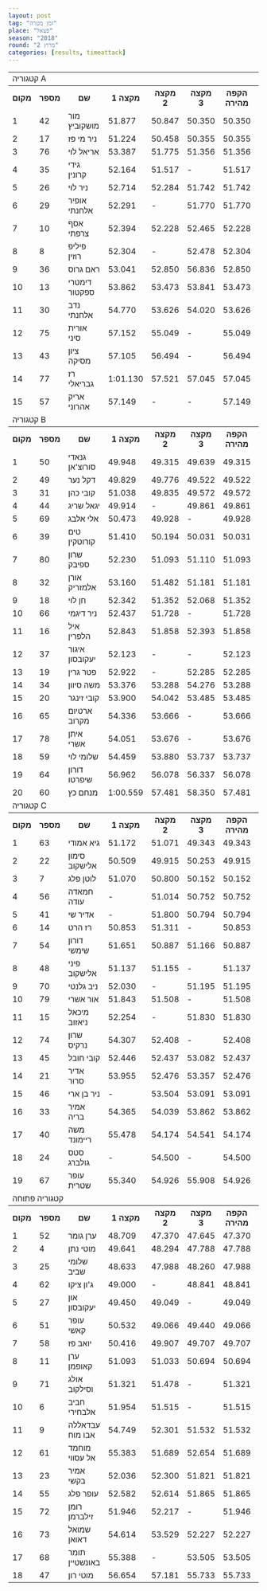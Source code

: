 ```yaml
---
layout: post
tag: "זמן מטרה"
place: "פצאל"
season: "2018"
round: "מרוץ 2"
categories: [results, timeattack]
---
```

<table class="line_color">
    <tr>
        <td colspan="99" class="title_font">קטגוריה A</td>
    </tr>
    <tr class="rnkh_bkcolor">
        <th class="rnkh_font">מקום</th>
        <th class="rnkh_font">מספר</th>
        <th class="rnkh_font">שם</th>
        <th class="rnkh_font">מקצה 1</th>
        <th class="rnkh_font">מקצה 2</th>
        <th class="rnkh_font">מקצה 3</th>
        <th class="rnkh_font">הקפה מהירה</th>
        <th class="rnkh_font">פער</th>
    </tr>
    <tr class="rnk_bkcolor">
        <td class="rnk_font">1</td>
        <td class="rnk_font">42</td>
        <td class="rnk_font">מור מושקוביץ</td>
        <td class="rnk_font">51.877</td>
        <td class="rnk_font">50.847</td>
        <td class="rnk_font">50.350</td>
        <td class="rnk_font">50.350</td>
        <td class="rnk_font">-</td>
    </tr>
    <tr class="rnk_bkcolor">
        <td class="rnk_font">2</td>
        <td class="rnk_font">17</td>
        <td class="rnk_font">ניר מי פז</td>
        <td class="rnk_font">51.224</td>
        <td class="rnk_font">50.458</td>
        <td class="rnk_font">50.355</td>
        <td class="rnk_font">50.355</td>
        <td class="rnk_font">0.005</td>
    </tr>
    <tr class="rnk_bkcolor">
        <td class="rnk_font">3</td>
        <td class="rnk_font">76</td>
        <td class="rnk_font">אריאל לוי</td>
        <td class="rnk_font">53.387</td>
        <td class="rnk_font">51.775</td>
        <td class="rnk_font">51.356</td>
        <td class="rnk_font">51.356</td>
        <td class="rnk_font">1.006</td>
    </tr>
    <tr class="rnk_bkcolor">
        <td class="rnk_font">4</td>
        <td class="rnk_font">35</td>
        <td class="rnk_font">גידי קרונין</td>
        <td class="rnk_font">52.164</td>
        <td class="rnk_font">51.517</td>
        <td class="rnk_font">-</td>
        <td class="rnk_font">51.517</td>
        <td class="rnk_font">1.167</td>
    </tr>
    <tr class="rnk_bkcolor">
        <td class="rnk_font">5</td>
        <td class="rnk_font">26</td>
        <td class="rnk_font">ניר לוי</td>
        <td class="rnk_font">52.714</td>
        <td class="rnk_font">52.284</td>
        <td class="rnk_font">51.742</td>
        <td class="rnk_font">51.742</td>
        <td class="rnk_font">1.392</td>
    </tr>
    <tr class="rnk_bkcolor">
        <td class="rnk_font">6</td>
        <td class="rnk_font">29</td>
        <td class="rnk_font">אופיר אלחנתי</td>
        <td class="rnk_font">52.291</td>
        <td class="rnk_font">-</td>
        <td class="rnk_font">51.770</td>
        <td class="rnk_font">51.770</td>
        <td class="rnk_font">1.420</td>
    </tr>
    <tr class="rnk_bkcolor">
        <td class="rnk_font">7</td>
        <td class="rnk_font">10</td>
        <td class="rnk_font">אסף צרפתי</td>
        <td class="rnk_font">52.394</td>
        <td class="rnk_font">52.228</td>
        <td class="rnk_font">52.465</td>
        <td class="rnk_font">52.228</td>
        <td class="rnk_font">1.878</td>
    </tr>
    <tr class="rnk_bkcolor">
        <td class="rnk_font">8</td>
        <td class="rnk_font">8</td>
        <td class="rnk_font">פיליפ רוזין</td>
        <td class="rnk_font">52.304</td>
        <td class="rnk_font">-</td>
        <td class="rnk_font">52.478</td>
        <td class="rnk_font">52.304</td>
        <td class="rnk_font">1.954</td>
    </tr>
    <tr class="rnk_bkcolor">
        <td class="rnk_font">9</td>
        <td class="rnk_font">36</td>
        <td class="rnk_font">ראם גרוס</td>
        <td class="rnk_font">53.041</td>
        <td class="rnk_font">52.850</td>
        <td class="rnk_font">56.836</td>
        <td class="rnk_font">52.850</td>
        <td class="rnk_font">2.500</td>
    </tr>
    <tr class="rnk_bkcolor">
        <td class="rnk_font">10</td>
        <td class="rnk_font">13</td>
        <td class="rnk_font">דימטרי ספקטור</td>
        <td class="rnk_font">53.862</td>
        <td class="rnk_font">53.473</td>
        <td class="rnk_font">53.841</td>
        <td class="rnk_font">53.473</td>
        <td class="rnk_font">3.123</td>
    </tr>
    <tr class="rnk_bkcolor">
        <td class="rnk_font">11</td>
        <td class="rnk_font">30</td>
        <td class="rnk_font">נדב אלחנתי</td>
        <td class="rnk_font">54.770</td>
        <td class="rnk_font">53.626</td>
        <td class="rnk_font">54.020</td>
        <td class="rnk_font">53.626</td>
        <td class="rnk_font">3.276</td>
    </tr>
    <tr class="rnk_bkcolor">
        <td class="rnk_font">12</td>
        <td class="rnk_font">75</td>
        <td class="rnk_font">אורית סיני</td>
        <td class="rnk_font">57.152</td>
        <td class="rnk_font">55.049</td>
        <td class="rnk_font">-</td>
        <td class="rnk_font">55.049</td>
        <td class="rnk_font">4.699</td>
    </tr>
    <tr class="rnk_bkcolor">
        <td class="rnk_font">13</td>
        <td class="rnk_font">43</td>
        <td class="rnk_font">ציון מסיקה</td>
        <td class="rnk_font">57.105</td>
        <td class="rnk_font">56.494</td>
        <td class="rnk_font">-</td>
        <td class="rnk_font">56.494</td>
        <td class="rnk_font">6.144</td>
    </tr>
    <tr class="rnk_bkcolor">
        <td class="rnk_font">14</td>
        <td class="rnk_font">77</td>
        <td class="rnk_font">רז גבריאלי</td>
        <td class="rnk_font">1:01.130</td>
        <td class="rnk_font">57.521</td>
        <td class="rnk_font">57.045</td>
        <td class="rnk_font">57.045</td>
        <td class="rnk_font">6.695</td>
    </tr>
    <tr class="rnk_bkcolor">
        <td class="rnk_font">15</td>
        <td class="rnk_font">57</td>
        <td class="rnk_font">אריק אהרוני</td>
        <td class="rnk_font">57.149</td>
        <td class="rnk_font">-</td>
        <td class="rnk_font">-</td>
        <td class="rnk_font">57.149</td>
        <td class="rnk_font">6.799</td>
    </tr>
    <tr>
        <td colspan="99" class="title_font">קטגוריה B</td>
    </tr>
    <tr class="rnkh_bkcolor">
        <th class="rnkh_font">מקום</th>
        <th class="rnkh_font">מספר</th>
        <th class="rnkh_font">שם</th>
        <th class="rnkh_font">מקצה 1</th>
        <th class="rnkh_font">מקצה 2</th>
        <th class="rnkh_font">מקצה 3</th>
        <th class="rnkh_font">הקפה מהירה</th>
        <th class="rnkh_font">פער</th>
    </tr>
    <tr class="rnk_bkcolor">
        <td class="rnk_font">1</td>
        <td class="rnk_font">50</td>
        <td class="rnk_font">גנאדי סורוצ'אן</td>
        <td class="rnk_font">49.948</td>
        <td class="rnk_font">49.315</td>
        <td class="rnk_font">49.639</td>
        <td class="rnk_font">49.315</td>
        <td class="rnk_font">-</td>
    </tr>
    <tr class="rnk_bkcolor">
        <td class="rnk_font">2</td>
        <td class="rnk_font">49</td>
        <td class="rnk_font">דקל נער</td>
        <td class="rnk_font">49.829</td>
        <td class="rnk_font">49.776</td>
        <td class="rnk_font">49.522</td>
        <td class="rnk_font">49.522</td>
        <td class="rnk_font">0.207</td>
    </tr>
    <tr class="rnk_bkcolor">
        <td class="rnk_font">3</td>
        <td class="rnk_font">31</td>
        <td class="rnk_font">קובי כהן</td>
        <td class="rnk_font">51.038</td>
        <td class="rnk_font">49.835</td>
        <td class="rnk_font">49.572</td>
        <td class="rnk_font">49.572</td>
        <td class="rnk_font">0.257</td>
    </tr>
    <tr class="rnk_bkcolor">
        <td class="rnk_font">4</td>
        <td class="rnk_font">44</td>
        <td class="rnk_font">יגאל שריג</td>
        <td class="rnk_font">49.914</td>
        <td class="rnk_font">-</td>
        <td class="rnk_font">49.861</td>
        <td class="rnk_font">49.861</td>
        <td class="rnk_font">0.546</td>
    </tr>
    <tr class="rnk_bkcolor">
        <td class="rnk_font">5</td>
        <td class="rnk_font">69</td>
        <td class="rnk_font">אלי אלבג</td>
        <td class="rnk_font">50.473</td>
        <td class="rnk_font">49.928</td>
        <td class="rnk_font">-</td>
        <td class="rnk_font">49.928</td>
        <td class="rnk_font">0.613</td>
    </tr>
    <tr class="rnk_bkcolor">
        <td class="rnk_font">6</td>
        <td class="rnk_font">39</td>
        <td class="rnk_font">טים קורוטקין</td>
        <td class="rnk_font">51.410</td>
        <td class="rnk_font">50.194</td>
        <td class="rnk_font">50.031</td>
        <td class="rnk_font">50.031</td>
        <td class="rnk_font">0.716</td>
    </tr>
    <tr class="rnk_bkcolor">
        <td class="rnk_font">7</td>
        <td class="rnk_font">80</td>
        <td class="rnk_font">שרון ספיבק</td>
        <td class="rnk_font">52.230</td>
        <td class="rnk_font">51.093</td>
        <td class="rnk_font">51.110</td>
        <td class="rnk_font">51.093</td>
        <td class="rnk_font">1.778</td>
    </tr>
    <tr class="rnk_bkcolor">
        <td class="rnk_font">8</td>
        <td class="rnk_font">32</td>
        <td class="rnk_font">אורן אלמזריק</td>
        <td class="rnk_font">53.160</td>
        <td class="rnk_font">51.482</td>
        <td class="rnk_font">51.181</td>
        <td class="rnk_font">51.181</td>
        <td class="rnk_font">1.866</td>
    </tr>
    <tr class="rnk_bkcolor">
        <td class="rnk_font">9</td>
        <td class="rnk_font">18</td>
        <td class="rnk_font">חן לוי</td>
        <td class="rnk_font">52.342</td>
        <td class="rnk_font">51.352</td>
        <td class="rnk_font">52.068</td>
        <td class="rnk_font">51.352</td>
        <td class="rnk_font">2.037</td>
    </tr>
    <tr class="rnk_bkcolor">
        <td class="rnk_font">10</td>
        <td class="rnk_font">66</td>
        <td class="rnk_font">ניר דיגמי</td>
        <td class="rnk_font">52.437</td>
        <td class="rnk_font">51.728</td>
        <td class="rnk_font">-</td>
        <td class="rnk_font">51.728</td>
        <td class="rnk_font">2.413</td>
    </tr>
    <tr class="rnk_bkcolor">
        <td class="rnk_font">11</td>
        <td class="rnk_font">16</td>
        <td class="rnk_font">איל הלפרין</td>
        <td class="rnk_font">52.843</td>
        <td class="rnk_font">51.858</td>
        <td class="rnk_font">52.393</td>
        <td class="rnk_font">51.858</td>
        <td class="rnk_font">2.543</td>
    </tr>
    <tr class="rnk_bkcolor">
        <td class="rnk_font">12</td>
        <td class="rnk_font">37</td>
        <td class="rnk_font">איגור יעקובסון</td>
        <td class="rnk_font">52.123</td>
        <td class="rnk_font">-</td>
        <td class="rnk_font">-</td>
        <td class="rnk_font">52.123</td>
        <td class="rnk_font">2.808</td>
    </tr>
    <tr class="rnk_bkcolor">
        <td class="rnk_font">13</td>
        <td class="rnk_font">19</td>
        <td class="rnk_font">פטר גרין</td>
        <td class="rnk_font">52.922</td>
        <td class="rnk_font">-</td>
        <td class="rnk_font">52.285</td>
        <td class="rnk_font">52.285</td>
        <td class="rnk_font">2.970</td>
    </tr>
    <tr class="rnk_bkcolor">
        <td class="rnk_font">14</td>
        <td class="rnk_font">34</td>
        <td class="rnk_font">משה סיוון</td>
        <td class="rnk_font">53.376</td>
        <td class="rnk_font">53.288</td>
        <td class="rnk_font">54.276</td>
        <td class="rnk_font">53.288</td>
        <td class="rnk_font">3.973</td>
    </tr>
    <tr class="rnk_bkcolor">
        <td class="rnk_font">15</td>
        <td class="rnk_font">20</td>
        <td class="rnk_font">קובי זינגר</td>
        <td class="rnk_font">53.900</td>
        <td class="rnk_font">54.042</td>
        <td class="rnk_font">53.485</td>
        <td class="rnk_font">53.485</td>
        <td class="rnk_font">4.170</td>
    </tr>
    <tr class="rnk_bkcolor">
        <td class="rnk_font">16</td>
        <td class="rnk_font">65</td>
        <td class="rnk_font">ארטיום מקרוב</td>
        <td class="rnk_font">54.336</td>
        <td class="rnk_font">53.666</td>
        <td class="rnk_font">-</td>
        <td class="rnk_font">53.666</td>
        <td class="rnk_font">4.351</td>
    </tr>
    <tr class="rnk_bkcolor">
        <td class="rnk_font">17</td>
        <td class="rnk_font">78</td>
        <td class="rnk_font">איתן אשרי</td>
        <td class="rnk_font">54.051</td>
        <td class="rnk_font">53.676</td>
        <td class="rnk_font">-</td>
        <td class="rnk_font">53.676</td>
        <td class="rnk_font">4.361</td>
    </tr>
    <tr class="rnk_bkcolor">
        <td class="rnk_font">18</td>
        <td class="rnk_font">59</td>
        <td class="rnk_font">שלומי לוי</td>
        <td class="rnk_font">54.459</td>
        <td class="rnk_font">53.880</td>
        <td class="rnk_font">53.737</td>
        <td class="rnk_font">53.737</td>
        <td class="rnk_font">4.422</td>
    </tr>
    <tr class="rnk_bkcolor">
        <td class="rnk_font">19</td>
        <td class="rnk_font">64</td>
        <td class="rnk_font">דורון שיפרטו</td>
        <td class="rnk_font">56.962</td>
        <td class="rnk_font">56.078</td>
        <td class="rnk_font">56.337</td>
        <td class="rnk_font">56.078</td>
        <td class="rnk_font">6.763</td>
    </tr>
    <tr class="rnk_bkcolor">
        <td class="rnk_font">20</td>
        <td class="rnk_font">60</td>
        <td class="rnk_font">מנחם כץ</td>
        <td class="rnk_font">1:00.559</td>
        <td class="rnk_font">57.481</td>
        <td class="rnk_font">58.350</td>
        <td class="rnk_font">57.481</td>
        <td class="rnk_font">8.166</td>
    </tr>
    <tr>
        <td colspan="99" class="title_font">קטגוריה C</td>
    </tr>
    <tr class="rnkh_bkcolor">
        <th class="rnkh_font">מקום</th>
        <th class="rnkh_font">מספר</th>
        <th class="rnkh_font">שם</th>
        <th class="rnkh_font">מקצה 1</th>
        <th class="rnkh_font">מקצה 2</th>
        <th class="rnkh_font">מקצה 3</th>
        <th class="rnkh_font">הקפה מהירה</th>
        <th class="rnkh_font">פער</th>
    </tr>
    <tr class="rnk_bkcolor">
        <td class="rnk_font">1</td>
        <td class="rnk_font">63</td>
        <td class="rnk_font">גיא אמודי</td>
        <td class="rnk_font">51.172</td>
        <td class="rnk_font">51.071</td>
        <td class="rnk_font">49.343</td>
        <td class="rnk_font">49.343</td>
        <td class="rnk_font">-</td>
    </tr>
    <tr class="rnk_bkcolor">
        <td class="rnk_font">2</td>
        <td class="rnk_font">22</td>
        <td class="rnk_font">סימון אלישקוב</td>
        <td class="rnk_font">50.509</td>
        <td class="rnk_font">49.915</td>
        <td class="rnk_font">50.253</td>
        <td class="rnk_font">49.915</td>
        <td class="rnk_font">0.572</td>
    </tr>
    <tr class="rnk_bkcolor">
        <td class="rnk_font">3</td>
        <td class="rnk_font">7</td>
        <td class="rnk_font">לוטן פלג</td>
        <td class="rnk_font">51.070</td>
        <td class="rnk_font">50.800</td>
        <td class="rnk_font">50.152</td>
        <td class="rnk_font">50.152</td>
        <td class="rnk_font">0.809</td>
    </tr>
    <tr class="rnk_bkcolor">
        <td class="rnk_font">4</td>
        <td class="rnk_font">56</td>
        <td class="rnk_font">חמאדה עודה</td>
        <td class="rnk_font">-</td>
        <td class="rnk_font">51.014</td>
        <td class="rnk_font">50.752</td>
        <td class="rnk_font">50.752</td>
        <td class="rnk_font">1.409</td>
    </tr>
    <tr class="rnk_bkcolor">
        <td class="rnk_font">5</td>
        <td class="rnk_font">41</td>
        <td class="rnk_font">אדיר שי</td>
        <td class="rnk_font">-</td>
        <td class="rnk_font">51.800</td>
        <td class="rnk_font">50.794</td>
        <td class="rnk_font">50.794</td>
        <td class="rnk_font">1.451</td>
    </tr>
    <tr class="rnk_bkcolor">
        <td class="rnk_font">6</td>
        <td class="rnk_font">14</td>
        <td class="rnk_font">רז הרט</td>
        <td class="rnk_font">50.853</td>
        <td class="rnk_font">51.311</td>
        <td class="rnk_font">-</td>
        <td class="rnk_font">50.853</td>
        <td class="rnk_font">1.510</td>
    </tr>
    <tr class="rnk_bkcolor">
        <td class="rnk_font">7</td>
        <td class="rnk_font">54</td>
        <td class="rnk_font">דורון שימשי</td>
        <td class="rnk_font">51.651</td>
        <td class="rnk_font">50.887</td>
        <td class="rnk_font">51.166</td>
        <td class="rnk_font">50.887</td>
        <td class="rnk_font">1.544</td>
    </tr>
    <tr class="rnk_bkcolor">
        <td class="rnk_font">8</td>
        <td class="rnk_font">48</td>
        <td class="rnk_font">פיני אלישקוב</td>
        <td class="rnk_font">51.137</td>
        <td class="rnk_font">51.155</td>
        <td class="rnk_font">-</td>
        <td class="rnk_font">51.137</td>
        <td class="rnk_font">1.794</td>
    </tr>
    <tr class="rnk_bkcolor">
        <td class="rnk_font">9</td>
        <td class="rnk_font">70</td>
        <td class="rnk_font">ניב גלנטי</td>
        <td class="rnk_font">52.030</td>
        <td class="rnk_font">-</td>
        <td class="rnk_font">51.195</td>
        <td class="rnk_font">51.195</td>
        <td class="rnk_font">1.852</td>
    </tr>
    <tr class="rnk_bkcolor">
        <td class="rnk_font">10</td>
        <td class="rnk_font">79</td>
        <td class="rnk_font">אור אשרי</td>
        <td class="rnk_font">51.843</td>
        <td class="rnk_font">51.508</td>
        <td class="rnk_font">-</td>
        <td class="rnk_font">51.508</td>
        <td class="rnk_font">2.165</td>
    </tr>
    <tr class="rnk_bkcolor">
        <td class="rnk_font">11</td>
        <td class="rnk_font">15</td>
        <td class="rnk_font">מיכאל ניאזוב</td>
        <td class="rnk_font">52.254</td>
        <td class="rnk_font">-</td>
        <td class="rnk_font">51.830</td>
        <td class="rnk_font">51.830</td>
        <td class="rnk_font">2.487</td>
    </tr>
    <tr class="rnk_bkcolor">
        <td class="rnk_font">12</td>
        <td class="rnk_font">74</td>
        <td class="rnk_font">שרון נרקיס</td>
        <td class="rnk_font">54.307</td>
        <td class="rnk_font">52.408</td>
        <td class="rnk_font">-</td>
        <td class="rnk_font">52.408</td>
        <td class="rnk_font">3.065</td>
    </tr>
    <tr class="rnk_bkcolor">
        <td class="rnk_font">13</td>
        <td class="rnk_font">45</td>
        <td class="rnk_font">קובי חובל</td>
        <td class="rnk_font">52.446</td>
        <td class="rnk_font">52.437</td>
        <td class="rnk_font">53.082</td>
        <td class="rnk_font">52.437</td>
        <td class="rnk_font">3.094</td>
    </tr>
    <tr class="rnk_bkcolor">
        <td class="rnk_font">14</td>
        <td class="rnk_font">21</td>
        <td class="rnk_font">אדיר סרור</td>
        <td class="rnk_font">53.955</td>
        <td class="rnk_font">52.476</td>
        <td class="rnk_font">53.357</td>
        <td class="rnk_font">52.476</td>
        <td class="rnk_font">3.133</td>
    </tr>
    <tr class="rnk_bkcolor">
        <td class="rnk_font">15</td>
        <td class="rnk_font">46</td>
        <td class="rnk_font">ניר בן ארי</td>
        <td class="rnk_font">-</td>
        <td class="rnk_font">53.504</td>
        <td class="rnk_font">53.091</td>
        <td class="rnk_font">53.091</td>
        <td class="rnk_font">3.748</td>
    </tr>
    <tr class="rnk_bkcolor">
        <td class="rnk_font">16</td>
        <td class="rnk_font">33</td>
        <td class="rnk_font">אמיר בריה</td>
        <td class="rnk_font">54.365</td>
        <td class="rnk_font">54.039</td>
        <td class="rnk_font">53.862</td>
        <td class="rnk_font">53.862</td>
        <td class="rnk_font">4.519</td>
    </tr>
    <tr class="rnk_bkcolor">
        <td class="rnk_font">17</td>
        <td class="rnk_font">40</td>
        <td class="rnk_font">משה ריימונד</td>
        <td class="rnk_font">55.478</td>
        <td class="rnk_font">54.174</td>
        <td class="rnk_font">54.541</td>
        <td class="rnk_font">54.174</td>
        <td class="rnk_font">4.831</td>
    </tr>
    <tr class="rnk_bkcolor">
        <td class="rnk_font">18</td>
        <td class="rnk_font">24</td>
        <td class="rnk_font">סטס גולברג</td>
        <td class="rnk_font">-</td>
        <td class="rnk_font">54.500</td>
        <td class="rnk_font">-</td>
        <td class="rnk_font">54.500</td>
        <td class="rnk_font">5.157</td>
    </tr>
    <tr class="rnk_bkcolor">
        <td class="rnk_font">19</td>
        <td class="rnk_font">67</td>
        <td class="rnk_font">עופר שטרית</td>
        <td class="rnk_font">55.340</td>
        <td class="rnk_font">54.926</td>
        <td class="rnk_font">55.908</td>
        <td class="rnk_font">54.926</td>
        <td class="rnk_font">5.583</td>
    </tr>
    <tr>
        <td colspan="99" class="title_font">קטגוריה פתוחה</td>
    </tr>
    <tr class="rnkh_bkcolor">
        <th class="rnkh_font">מקום</th>
        <th class="rnkh_font">מספר</th>
        <th class="rnkh_font">שם</th>
        <th class="rnkh_font">מקצה 1</th>
        <th class="rnkh_font">מקצה 2</th>
        <th class="rnkh_font">מקצה 3</th>
        <th class="rnkh_font">הקפה מהירה</th>
        <th class="rnkh_font">פער</th>
    </tr>
    <tr class="rnk_bkcolor">
        <td class="rnk_font">1</td>
        <td class="rnk_font">52</td>
        <td class="rnk_font">ערן גומר</td>
        <td class="rnk_font">48.709</td>
        <td class="rnk_font">47.370</td>
        <td class="rnk_font">47.645</td>
        <td class="rnk_font">47.370</td>
        <td class="rnk_font">-</td>
    </tr>
    <tr class="rnk_bkcolor">
        <td class="rnk_font">2</td>
        <td class="rnk_font">4</td>
        <td class="rnk_font">מוטי נתן</td>
        <td class="rnk_font">49.641</td>
        <td class="rnk_font">48.294</td>
        <td class="rnk_font">47.788</td>
        <td class="rnk_font">47.788</td>
        <td class="rnk_font">0.418</td>
    </tr>
    <tr class="rnk_bkcolor">
        <td class="rnk_font">3</td>
        <td class="rnk_font">25</td>
        <td class="rnk_font">שלומי שביב</td>
        <td class="rnk_font">48.633</td>
        <td class="rnk_font">47.988</td>
        <td class="rnk_font">48.260</td>
        <td class="rnk_font">47.988</td>
        <td class="rnk_font">0.618</td>
    </tr>
    <tr class="rnk_bkcolor">
        <td class="rnk_font">4</td>
        <td class="rnk_font">62</td>
        <td class="rnk_font">ג'ון ציקו</td>
        <td class="rnk_font">49.000</td>
        <td class="rnk_font">-</td>
        <td class="rnk_font">48.841</td>
        <td class="rnk_font">48.841</td>
        <td class="rnk_font">1.471</td>
    </tr>
    <tr class="rnk_bkcolor">
        <td class="rnk_font">5</td>
        <td class="rnk_font">27</td>
        <td class="rnk_font">און יעקובסון</td>
        <td class="rnk_font">49.450</td>
        <td class="rnk_font">49.049</td>
        <td class="rnk_font">-</td>
        <td class="rnk_font">49.049</td>
        <td class="rnk_font">1.679</td>
    </tr>
    <tr class="rnk_bkcolor">
        <td class="rnk_font">6</td>
        <td class="rnk_font">51</td>
        <td class="rnk_font">עופר קאשי</td>
        <td class="rnk_font">50.532</td>
        <td class="rnk_font">49.066</td>
        <td class="rnk_font">49.440</td>
        <td class="rnk_font">49.066</td>
        <td class="rnk_font">1.696</td>
    </tr>
    <tr class="rnk_bkcolor">
        <td class="rnk_font">7</td>
        <td class="rnk_font">58</td>
        <td class="rnk_font">יואב פז</td>
        <td class="rnk_font">50.416</td>
        <td class="rnk_font">49.907</td>
        <td class="rnk_font">49.707</td>
        <td class="rnk_font">49.707</td>
        <td class="rnk_font">2.337</td>
    </tr>
    <tr class="rnk_bkcolor">
        <td class="rnk_font">8</td>
        <td class="rnk_font">11</td>
        <td class="rnk_font">ערן קאופמן</td>
        <td class="rnk_font">51.093</td>
        <td class="rnk_font">51.033</td>
        <td class="rnk_font">50.694</td>
        <td class="rnk_font">50.694</td>
        <td class="rnk_font">3.324</td>
    </tr>
    <tr class="rnk_bkcolor">
        <td class="rnk_font">9</td>
        <td class="rnk_font">71</td>
        <td class="rnk_font">אולג וסילקוב</td>
        <td class="rnk_font">51.321</td>
        <td class="rnk_font">51.478</td>
        <td class="rnk_font">-</td>
        <td class="rnk_font">51.321</td>
        <td class="rnk_font">3.951</td>
    </tr>
    <tr class="rnk_bkcolor">
        <td class="rnk_font">10</td>
        <td class="rnk_font">6</td>
        <td class="rnk_font">חביב אלבחירי</td>
        <td class="rnk_font">51.954</td>
        <td class="rnk_font">51.515</td>
        <td class="rnk_font">-</td>
        <td class="rnk_font">51.515</td>
        <td class="rnk_font">4.145</td>
    </tr>
    <tr class="rnk_bkcolor">
        <td class="rnk_font">11</td>
        <td class="rnk_font">9</td>
        <td class="rnk_font">עבדאללה אבו מוח</td>
        <td class="rnk_font">54.749</td>
        <td class="rnk_font">52.301</td>
        <td class="rnk_font">51.532</td>
        <td class="rnk_font">51.532</td>
        <td class="rnk_font">4.162</td>
    </tr>
    <tr class="rnk_bkcolor">
        <td class="rnk_font">12</td>
        <td class="rnk_font">61</td>
        <td class="rnk_font">מוחמד אל עסווי</td>
        <td class="rnk_font">55.383</td>
        <td class="rnk_font">51.689</td>
        <td class="rnk_font">52.654</td>
        <td class="rnk_font">51.689</td>
        <td class="rnk_font">4.319</td>
    </tr>
    <tr class="rnk_bkcolor">
        <td class="rnk_font">13</td>
        <td class="rnk_font">23</td>
        <td class="rnk_font">אמיר בקשי</td>
        <td class="rnk_font">52.036</td>
        <td class="rnk_font">52.300</td>
        <td class="rnk_font">51.821</td>
        <td class="rnk_font">51.821</td>
        <td class="rnk_font">4.451</td>
    </tr>
    <tr class="rnk_bkcolor">
        <td class="rnk_font">14</td>
        <td class="rnk_font">55</td>
        <td class="rnk_font">עופר פלג</td>
        <td class="rnk_font">52.582</td>
        <td class="rnk_font">52.614</td>
        <td class="rnk_font">51.865</td>
        <td class="rnk_font">51.865</td>
        <td class="rnk_font">4.495</td>
    </tr>
    <tr class="rnk_bkcolor">
        <td class="rnk_font">15</td>
        <td class="rnk_font">72</td>
        <td class="rnk_font">רומן זילברמן</td>
        <td class="rnk_font">51.946</td>
        <td class="rnk_font">52.217</td>
        <td class="rnk_font">-</td>
        <td class="rnk_font">51.946</td>
        <td class="rnk_font">4.576</td>
    </tr>
    <tr class="rnk_bkcolor">
        <td class="rnk_font">16</td>
        <td class="rnk_font">73</td>
        <td class="rnk_font">שמואל דאואן</td>
        <td class="rnk_font">54.614</td>
        <td class="rnk_font">53.529</td>
        <td class="rnk_font">52.227</td>
        <td class="rnk_font">52.227</td>
        <td class="rnk_font">4.857</td>
    </tr>
    <tr class="rnk_bkcolor">
        <td class="rnk_font">17</td>
        <td class="rnk_font">68</td>
        <td class="rnk_font">תומר באונשטיין</td>
        <td class="rnk_font">55.388</td>
        <td class="rnk_font">-</td>
        <td class="rnk_font">53.505</td>
        <td class="rnk_font">53.505</td>
        <td class="rnk_font">6.135</td>
    </tr>
    <tr class="rnk_bkcolor">
        <td class="rnk_font">18</td>
        <td class="rnk_font">47</td>
        <td class="rnk_font">מוטי רון</td>
        <td class="rnk_font">56.654</td>
        <td class="rnk_font">57.181</td>
        <td class="rnk_font">55.733</td>
        <td class="rnk_font">55.733</td>
        <td class="rnk_font">8.363</td>
    </tr>
</table>
